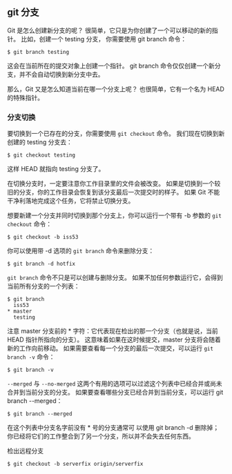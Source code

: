 ## git 分支
Git 是怎么创建新分支的呢？ 很简单，它只是为你创建了一个可以移动的新的指针。 比如，创建一个 testing 分支， 你需要使用 git branch 命令：
```
$ git branch testing
```
这会在当前所在的提交对象上创建一个指针。 git branch 命令仅仅创建一个新分支，并不会自动切换到新分支中去。

那么，Git 又是怎么知道当前在哪一个分支上呢？ 也很简单，它有一个名为 HEAD 的特殊指针。

### 分支切换
要切换到一个已存在的分支，你需要使用 `git checkout` 命令。 我们现在切换到新创建的 testing 分支去：
```
$ git checkout testing
```
这样 HEAD 就指向 testing 分支了。

在切换分支时，一定要注意你工作目录里的文件会被改变。 如果是切换到一个较旧的分支，你的工作目录会恢复到该分支最后一次提交时的样子。 如果 Git 不能干净利落地完成这个任务，它将禁止切换分支。

想要新建一个分支并同时切换到那个分支上，你可以运行一个带有 -b 参数的 `git checkout` 命令：

```
$ git checkout -b iss53
```

你可以使用带 -d 选项的 `git branch` 命令来删除分支：
```
$ git branch -d hotfix
```

`git branch` 命令不只是可以创建与删除分支。 如果不加任何参数运行它，会得到当前所有分支的一个列表：

```
$ git branch
  iss53
* master
  testing
```

注意 master 分支前的 * 字符：它代表现在检出的那一个分支（也就是说，当前 HEAD 指针所指向的分支）。
这意味着如果在这时候提交，master 分支将会随着新的工作向前移动。 如果需要查看每一个分支的最后一次提交，可以运行 `git branch -v` 命令：

```
$ git branch -v
```

`--merged` 与 `--no-merged` 这两个有用的选项可以过滤这个列表中已经合并或尚未合并到当前分支的分支。
如果要查看哪些分支已经合并到当前分支，可以运行 git branch --merged：

```
$ git branch --merged
```

在这个列表中分支名字前没有 * 号的分支通常可
以使用 git branch -d 删除掉；你已经将它们的工作整合到了另一个分支，所以并不会失去任何东西。



检出远程分支

```
$ git checkout -b serverfix origin/serverfix
```









